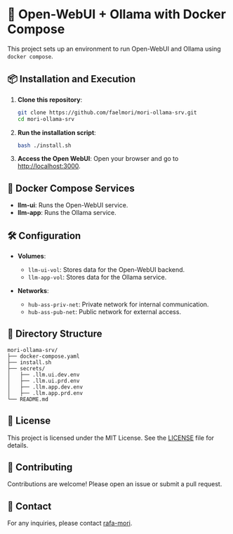# 🚀 Open-WebUI + Ollama with Docker Compose

This project sets up an environment to run Open-WebUI and Ollama using `docker compose`.

## 📦 Installation and Execution

1. **Clone this repository**:
   ```sh
   git clone https://github.com/faelmori/mori-ollama-srv.git
   cd mori-ollama-srv
   ```

2. **Run the installation script**:
   ```sh
   bash ./install.sh
   ```

3. **Access the Open WebUI**:
   Open your browser and go to [http://localhost:3000](http://localhost:3000).

## 🐳 Docker Compose Services

- **llm-ui**: Runs the Open-WebUI service.
- **llm-app**: Runs the Ollama service.

## 🛠️ Configuration

- **Volumes**:
   - `llm-ui-vol`: Stores data for the Open-WebUI backend.
   - `llm-app-vol`: Stores data for the Ollama service.

- **Networks**:
   - `hub-ass-priv-net`: Private network for internal communication.
   - `hub-ass-pub-net`: Public network for external access.

## 📂 Directory Structure

```
mori-ollama-srv/
├── docker-compose.yaml
├── install.sh
├── secrets/
│   ├── .llm.ui.dev.env
│   ├── .llm.ui.prd.env
│   ├── .llm.app.dev.env
│   ├── .llm.app.prd.env
└── README.md
```

## 📄 License

This project is licensed under the MIT License. See the [LICENSE](LICENSE) file for details.

## 🌟 Contributing

Contributions are welcome! Please open an issue or submit a pull request.

## 📧 Contact

For any inquiries, please contact [rafa-mori](https://github.com/rafa-mori).
